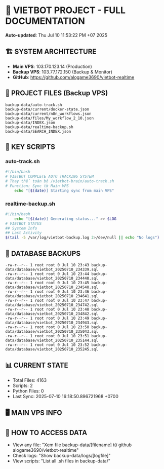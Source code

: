 # 🤖 VIETBOT PROJECT - FULL DOCUMENTATION
**Auto-updated**: Thu Jul 10 11:53:22 PM +07 2025

## 🏗️ SYSTEM ARCHITECTURE
- **Main VPS**: 103.170.123.14 (Production)
- **Backup VPS**: 103.77.172.150 (Backup & Monitor)
- **GitHub**: https://github.com/alogame3690/vietbot-realtime

## 📁 PROJECT FILES (Backup VPS)
```
backup-data/auto-track.sh
backup-data/current/docker-state.json
backup-data/current/n8n_workflows.json
backup-data/files/My_workflow_2_10.json
backup-data/INDEX.json
backup-data/realtime-backup.sh
backup-data/SEARCH_INDEX.json
```

## 🔧 KEY SCRIPTS
### auto-track.sh
```bash
#!/bin/bash
# VIETBOT COMPLETE AUTO TRACKING SYSTEM
# Thay thế toàn bộ /vietbot-brain/auto-track.sh
# Function: Sync từ Main VPS
    echo "[$(date)] Starting sync from main VPS"
```
### realtime-backup.sh
```bash
#!/bin/bash
    echo "[$(date)] Generating status..." >> $LOG
# VIETBOT STATUS
## System Info
## Last Activity
$(tail -5 /var/log/vietbot-backup.log 2>/dev/null || echo "No logs")
```

## 💾 DATABASE BACKUPS
```
-rw-r--r-- 1 root root 0 Jul 10 23:43 backup-data/database/vietbot_20250710_234339.sql
-rw-r--r-- 1 root root 0 Jul 10 23:44 backup-data/database/vietbot_20250710_234440.sql
-rw-r--r-- 1 root root 0 Jul 10 23:45 backup-data/database/vietbot_20250710_234540.sql
-rw-r--r-- 1 root root 0 Jul 10 23:46 backup-data/database/vietbot_20250710_234641.sql
-rw-r--r-- 1 root root 0 Jul 10 23:47 backup-data/database/vietbot_20250710_234742.sql
-rw-r--r-- 1 root root 0 Jul 10 23:48 backup-data/database/vietbot_20250710_234842.sql
-rw-r--r-- 1 root root 0 Jul 10 23:49 backup-data/database/vietbot_20250710_234943.sql
-rw-r--r-- 1 root root 0 Jul 10 23:50 backup-data/database/vietbot_20250710_235043.sql
-rw-r--r-- 1 root root 0 Jul 10 23:51 backup-data/database/vietbot_20250710_235144.sql
-rw-r--r-- 1 root root 0 Jul 10 23:52 backup-data/database/vietbot_20250710_235245.sql
```

## 📊 CURRENT STATE
- Total Files: 4163
- Scripts: 2
- Python Files: 0
- Last Sync: 2025-07-10 16:18:50.896721968 +0700

## 🖥️ MAIN VPS INFO


## 🚨 HOW TO ACCESS DATA
- View any file: "Xem file backup-data/[filename] từ github alogame3690/vietbot-realtime"
- Check logs: "Show backup-data/logs/[logfile]"
- View scripts: "List all .sh files in backup-data/"
